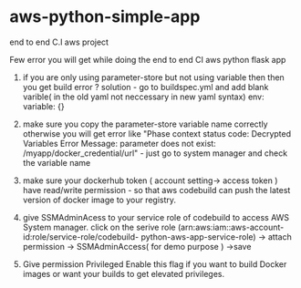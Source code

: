 # aws-python-simple-app
end to end C.I aws project

Few error you will get while doing the end to end CI aws python flask app

1.  if you are only using parameter-store but not using variable then then you get build error ?
solution -  go to buildspec.yml and add blank varible( in the old yaml not neccessary in new yaml syntax)
env:
  variable: {}



2.  make sure you copy  the parameter-store variable name correctly otherwise you will get error like "Phase context status code: Decrypted Variables Error Message: parameter does not exist: /myapp/docker_credential/url"  - just go to system manager and check the variable name

3. make sure your dockerhub token ( account setting-> access token ) have read/write permission - so that aws codebuild can push the latest version of docker image to your registry.

4. give SSMAdminAcess to your service role of codebuild to access AWS System manager. click on the serive role (arn:aws:iam::aws-account-id:role/service-role/codebuild-
   python-aws-app-service-role)  -> attach permission -> SSMAdminAccess( for demo purpose ) ->save

5. Give permission 
Privileged
Enable this flag if you want to build Docker images or want your builds to get elevated privileges.
